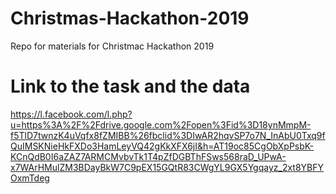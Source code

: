 # Christmas-Hackathon-2019
Repo for materials for Christmac Hackathon 2019

# Link to the task and the data
https://l.facebook.com/l.php?u=https%3A%2F%2Fdrive.google.com%2Fopen%3Fid%3D18ynMmpM-f5TlD7twnzK4uVqfx8fZMIBB%26fbclid%3DIwAR2hqvSP7o7N_InAbU0Txq9fQuIMSKNieHkFXDo3HamLeyVQ42gKkXFX6jI&h=AT19oc85CgObXpPsbK-KCnQdB0I6aZAZ7ARMCMvbvTk1T4pZfDGBThFSws568raD_UPwA-x7WArHMulZM3BDayBkW7C9pEX15GQtR83CWgYL9GX5Ygqayz_2xt8YBFYOxmTdeg
